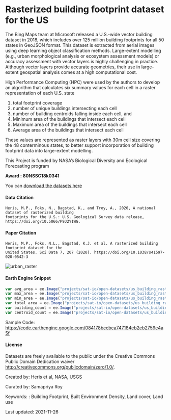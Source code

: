 # Rasterized building footprint dataset for the US

The Bing Maps team at Microsoft released a U.S.-wide vector building dataset in 2018, which includes over 125 million building footprints for all 50 states in GeoJSON format. This dataset is extracted from aerial images using deep learning object classification methods. Large-extent modelling (e.g., urban morphological analysis or ecosystem assessment models) or accuracy assessment with vector layers is highly challenging in practice. Although vector layers provide accurate geometries, their use in large-extent geospatial analysis comes at a high computational cost.

High Performance Computing (HPC) were used by the authors to develop an algorithm that calculates six summary values for each cell in a raster representation of each U.S. state
1. total footprint coverage
2. number of unique buildings intersecting each cell
3. number of building centroids falling inside each cell, and
4. Minimum area of the buildings that intersect each cell
5. Maximum area of the buildings that intersect each cell
6. Average area of the buildings that intersect each cell

These values are represented as raster layers with 30m cell size covering the 48 conterminous states, to better support incorporation of building footprint data into large-extent modelling.

This Project is funded by NASA’s Biological Diversity and Ecological Forecasting program

**Award : 80NSSC18k0341**

You can [download the datasets here](https://www.sciencebase.gov/catalog/item/5d27a8dfe4b0941bde650fc7)

#### Data Citation

```
Heris, M.P., Foks, N., Bagstad, K., and Troy, A., 2020, A national dataset of rasterized building
footprints for the U.S.: U.S. Geological Survey data release, https://doi.org/10.5066/P9J2Y1WG.
```

#### Paper Citation

```
Heris, M.P., Foks, N.L., Bagstad, K.J. et al. A rasterized building footprint dataset for the
United States. Sci Data 7, 207 (2020). https://doi.org/10.1038/s41597-020-0542-3
```

![urban_raster](https://user-images.githubusercontent.com/6677629/143531807-17b3ed14-a4bc-415e-b0f0-f0a8599018b2.gif)


#### Earth Engine Snippet

```js
var avg_area = ee.Image("projects/sat-io/open-datasets/us_building_raster/building_avg_area");
var max_area = ee.Image("projects/sat-io/open-datasets/us_building_raster/building_max_area");
var min_area = ee.Image("projects/sat-io/open-datasets/us_building_raster/building_min_area");
var total_area = ee.Image("projects/sat-io/open-datasets/us_building_raster/building_total_area");
var building_count = ee.Image("projects/sat-io/open-datasets/us_building_raster/building_count");
var centroid_count = ee.Image("projects/sat-io/open-datasets/us_building_raster/building_centroid_count");
```

Sample Code: https://code.earthengine.google.com/084178bccbca747184eb2eb2759e4a5f

#### License

Datasets are freely available to the public under the Creative Commons Public Domain Dedication waiver http://creativecommons.org/publicdomain/zero/1.0/.

Created by: Heris et al, NASA, USGS

Curated by: Samapriya Roy

Keywords: : Building Footprint, Built Environment Density, Land cover, Land use

Last updated: 2021-11-26
